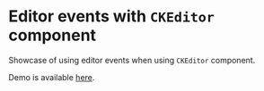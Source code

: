 # Editor events with `CKEditor` component

Showcase of using editor events when using `CKEditor` component.

Demo is available [here](https://githubbox.com/ckeditor/ckeditor4-react/tree/master/samples/component-events).
